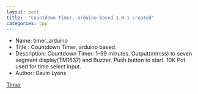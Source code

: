 ```yaml
---
layout: post
title:  "Countdown Timer, arduino based 1.0-1 created"
categories: cpp
---
```



* Name: timer_arduino
* Title : Countdown Timer, arduino based. 
* Description: Countdown Timer: 1-99 minutes. Output(mm:ss) to seven segment display(TM1637) and Buzzer.
Push button to start.  10K Pot used for time select input. 
* Author: Gavin Lyons


[Timer](https://github.com/gavinlyonsrepo/timer_arduino)

